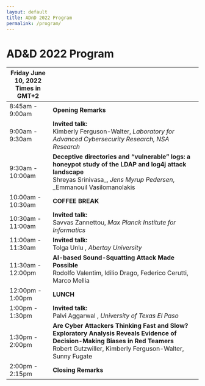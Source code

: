 ```yaml
---
layout: default
title: ADnD 2022 Program
permalink: /program/
---
```


# AD&D 2022 Program

| Friday June 10, 2022 <br> Times in GMT+2  ||
| --- | --- |
| 8:45am - 9:00am | **Opening Remarks** |
| 9:00am - 9:30am | **Invited talk:** <br>Kimberly Ferguson-Walter, _Laboratory for Advanced Cybersecurity Research, NSA Research_ |
| 9:30am - 10:00am  | **Deceptive directories and “vulnerable” logs: a honeypot study of the LDAP and log4j attack landscape** <br> Shreyas Srinivasa_, _Jens Myrup Pedersen_, _Emmanouil Vasilomanolakis| 
| 10:00am - 10:30am | **COFFEE BREAK** |
| 10:30am - 11:00am | **Invited talk:** <br>Savvas Zannettou, _Max Planck Institute for Informatics_ |
| 11:00am - 11:30am | **Invited talk:** <br>Tolga Unlu , _Abertay University_ |
| 11:30am - 12:00pm | **AI-based Sound-Squatting Attack Made Possible** <br> Rodolfo Valentim, Idilio Drago, Federico Cerutti, Marco Mellia|
| 12:00pm - 1:00pm  | **LUNCH** |
| 1:00pm - 1:30pm   | **Invited talk:** <br>Palvi Aggarwal , _University of Texas El Paso_ |
| 1:30pm - 2:00pm  | **Are Cyber Attackers Thinking Fast and Slow? Exploratory Analysis Reveals Evidence of Decision-Making Biases in Red Teamers** <br> Robert Gutzwiller, Kimberly Ferguson-Walter, Sunny Fugate|
| 2:00pm - 2:15pm | **Closing Remarks**|

<br>
<br>

